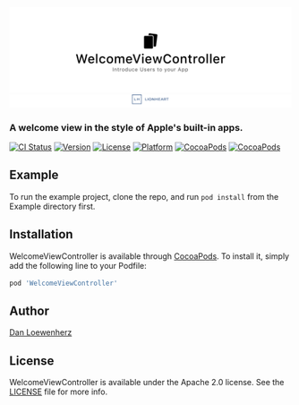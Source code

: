 ![](meta/repo-banner.png)
[![](meta/repo-banner-bottom.png)][lionheart-url]

### A welcome view in the style of Apple's built-in apps.

[![CI Status][ci-badge]][travis-repo-url]
[![Version][version-badge]][cocoapods-repo-url]
[![License][license-badge]][cocoapods-repo-url]
[![Platform][platform-badge]][cocoapods-repo-url]
[![CocoaPods][downloads-badge]][cocoapods-repo-url]
[![CocoaPods][downloads-monthly-badge]][cocoapods-repo-url]

## Example

To run the example project, clone the repo, and run `pod install` from the Example directory first.

## Installation

WelcomeViewController is available through [CocoaPods][cocoapods-url]. To install it, simply add the following line to your Podfile:

```ruby
pod 'WelcomeViewController'
```

## Author

[Dan Loewenherz](https://github.com/dlo)

## License

WelcomeViewController is available under the Apache 2.0 license. See the [LICENSE](LICENSE) file for more info.

<!-- Images -->

[ci-badge]: https://img.shields.io/travis/lionheart/WelcomeViewController.svg?style=flat
[version-badge]: https://img.shields.io/cocoapods/v/WelcomeViewController.svg?style=flat
[license-badge]: https://img.shields.io/cocoapods/l/WelcomeViewController.svg?style=flat
[platform-badge]: https://img.shields.io/cocoapods/p/WelcomeViewController.svg?style=flat
[downloads-badge]: https://img.shields.io/cocoapods/dt/WelcomeViewController.svg?style=flat
[downloads-monthly-badge]: https://img.shields.io/cocoapods/dm/WelcomeViewController.svg?style=flat

<!-- Links -->

[semver-url]: http://www.semver.org
[travis-repo-url]: https://travis-ci.org/lionheart/WelcomeViewController
[cocoapods-url]: http://cocoapods.org
[cocoapods-repo-url]: http://cocoapods.org/pods/WelcomeViewController
[doc-url]: https://code.lionheart.software/WelcomeViewController/
[lionheart-url]: https://lionheartsw.com/

